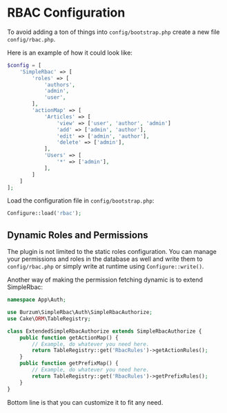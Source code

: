 RBAC Configuration
==================

To avoid adding a ton of things into `config/bootstrap.php` create a new file `config/rbac.php`.

Here is an example of how it could look like:

```php
$config = [
	'SimpleRbac' => [
		'roles' => [
			'authors',
			'admin',
			'user',
		],
		'actionMap' => [
			'Articles' => [
				'view' => ['user', 'author', 'admin']
				'add' => ['admin', 'author'],
				'edit' => ['admin', 'author'],
				'delete' => ['admin'],
			],
			'Users' => [
				'*' => ['admin'],
			],
		]
	]
];
```

Load the configuration file in `config/bootstrap.php`:

```php
Configure::load('rbac');
```

Dynamic Roles and Permissions
-----------------------------

The plugin is not limited to the static roles configuration. You can manage your permissions and roles in the database as well and write them to `config/rbac.php` or simply write at runtime using `Configure::write()`.

Another way of making the permission fetching dynamic is to extend SimpleRbac:

```php
namespace App\Auth;

use Burzum\SimpleRbac\Auth\SimpleRbacAuthorize;
use Cake\ORM\TableRegistry;

class ExtendedSimpleRbacAuthorize extends SimpleRbacAuthorize {
	public function getActionMap() {
		// Example, do whatever you need here.
		return TableRegistry::get('RbacRules')->getActionRules();
	}
	public function getPrefixMap() {
		// Example, do whatever you need here.
		return TableRegistry::get('RbacRules')->getPrefixRules();
	}
}
```

Bottom line is that you can customize it to fit any need.
